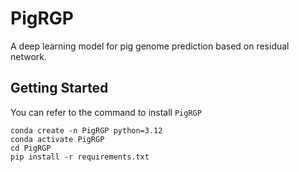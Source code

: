 # PigRGP

A deep learning model for pig genome prediction based on residual network.

## Getting Started

You can refer to the command to install `PigRGP`

```shell
conda create -n PigRGP python=3.12
conda activate PigRGP
cd PigRGP
pip install -r requirements.txt
```



